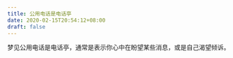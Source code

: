 ```yaml
---
title: 公用电话是电话亭
date: 2020-02-15T20:54:12+08:00
draft: false
---
```


梦见公用电话是电话亭，通常是表示你心中在盼望某些消息，或是自己渴望倾诉。<br>
